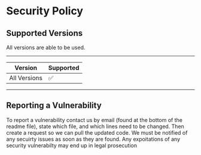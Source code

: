 # Security Policy

## Supported Versions

All versions are able to be used.

---------------------------------------
| Version        | Supported          |
| -------------- | ------------------ |
| All Versions   | :white_check_mark: |
---------------------------------------

## Reporting a Vulnerability

To report a vulnerability contact us by email (found at the bottom of the readme file), state which file, and which lines need to be changed. Then create a request so we can
pull the updated code. We must be notified of any secuirty issues as soon as they are found. Any expoitations of any security vulnerabilty may end up in legal prosecution

